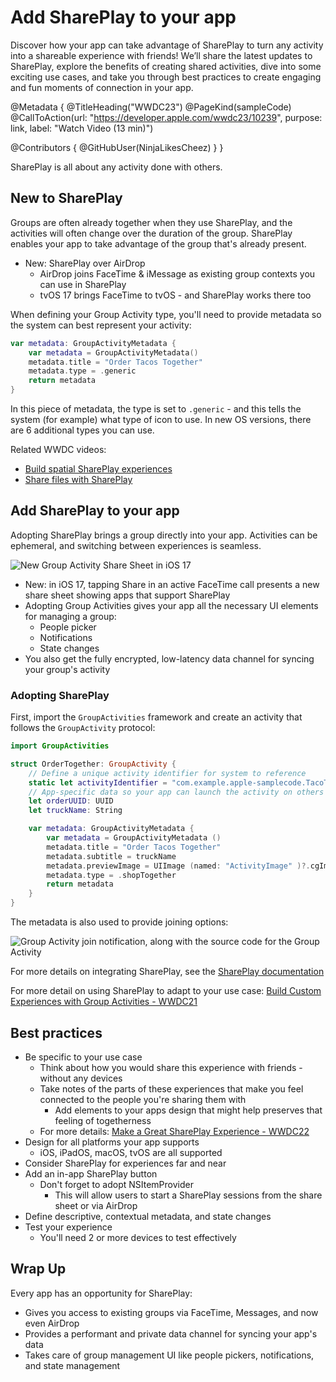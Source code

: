# Add SharePlay to your app

Discover how your app can take advantage of SharePlay to turn any activity into a shareable experience with friends! We’ll share the latest updates to SharePlay, explore the benefits of creating shared activities, dive into some exciting use cases, and take you through best practices to create engaging and fun moments of connection in your app.

@Metadata {
   @TitleHeading("WWDC23")
   @PageKind(sampleCode)
   @CallToAction(url: "https://developer.apple.com/wwdc23/10239", purpose: link, label: "Watch Video (13 min)")

   @Contributors {
      @GitHubUser(NinjaLikesCheez)
   }
}



SharePlay is all about any activity done with others.

## New to SharePlay

Groups are often already together when they use SharePlay, and the activities will often change over the duration of the group. SharePlay enables your app to take advantage of the group that's already present.

* New: SharePlay over AirDrop
  * AirDrop joins FaceTime & iMessage as existing group contexts you can use in SharePlay
  * tvOS 17 brings FaceTime to tvOS - and SharePlay works there too

When defining your Group Activity type, you'll need to provide metadata so the system can best represent your activity:

```swift
var metadata: GroupActivityMetadata {
	var metadata = GroupActivityMetadata()
	metadata.title = "Order Tacos Together"
	metadata.type = .generic
	return metadata
}
```

In this piece of metadata, the type is set to `.generic` - and this tells the system (for example) what type of icon to use. In new OS versions, there are 6 additional types you can use.

Related WWDC videos:

* [Build spatial SharePlay experiences](https://developer.apple.com/videos/play/wwdc2023/10087)
* [Share files with SharePlay](https://developer.apple.com/videos/play/wwdc2023/10241)

## Add SharePlay to your app

Adopting SharePlay brings a group directly into your app. Activities can be ephemeral, and switching between experiences is seamless.

![New Group Activity Share Sheet in iOS 17][GroupActivityShareSheet]

* New: in iOS 17, tapping Share in an active FaceTime call presents a new share sheet showing apps that support SharePlay
* Adopting Group Activities gives your app all the necessary UI elements for managing a group:
  * People picker
  * Notifications
  * State changes
* You also get the fully encrypted, low-latency data channel for syncing your group's activity

### Adopting SharePlay

First, import the `GroupActivities` framework and create an activity that follows the `GroupActivity` protocol:

```swift
import GroupActivities

struct OrderTogether: GroupActivity {
	// Define a unique activity identifier for system to reference
	static let activityIdentifier = "com.example.apple-samplecode.TacoTruck.OrderTogether"
	// App-specific data so your app can launch the activity on others' devices
	let orderUUID: UUID
	let truckName: String

	var metadata: GroupActivityMetadata {
		var metadata = GroupActivityMetadata ()
		metadata.title = "Order Tacos Together"
		metadata.subtitle = truckName
		metadata.previewImage = UIImage (named: "ActivityImage" )?.cgImage
		metadata.type = .shopTogether
		return metadata
	}
}
```

The metadata is also used to provide joining options:

![Group Activity join notification, along with the source code for the Group Activity][GroupActivityJoin]

For more details on integrating SharePlay, see the [SharePlay documentation](https://developer.apple.com/documentation/GroupActivities/)

For more detail on using SharePlay to adapt to your use case: [Build Custom Experiences with Group Activities - WWDC21](https://developer.apple.com/wwdc21/10187)

## Best practices

* Be specific to your use case
  * Think about how you would share this experience with friends - without any devices
  * Take notes of the parts of these experiences that make you feel connected to the people you're sharing them with
    * Add elements to your apps design that might help preserves that feeling of togetherness
  * For more details: [Make a Great SharePlay Experience - WWDC22](https://developer.apple.com/wwdc22/10139)
* Design for all platforms your app supports
  * iOS, iPadOS, macOS, tvOS are all supported
* Consider SharePlay for experiences far and near
* Add an in-app SharePlay button
  * Don't forget to adopt NSItemProvider
    * This will allow users to start a SharePlay sessions from the share sheet or via AirDrop
* Define descriptive, contextual metadata, and state changes
* Test your experience
  * You'll need 2 or more devices to test effectively

## Wrap Up

Every app has an opportunity for SharePlay:

* Gives you access to existing groups via FaceTime, Messages, and now even AirDrop
* Provides a performant and private data channel for syncing your app's data
* Takes care of group management UI like people pickers, notifications, and state management

[GroupActivityShareSheet]: GroupActivityShareSheet.png
[GroupActivityJoin]: GroupActivityJoin.png
